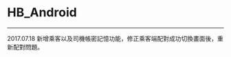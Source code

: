 # HB_Android
------------------------------------------
2017.07.18 新增乘客以及司機帳密記憶功能，修正乘客端配對成功切換畫面後，重新配對問題。
  
  
